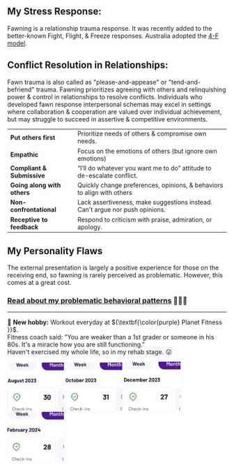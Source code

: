 ## My Stress Response:

Fawning is a relationship trauma response. It was recently added to the better-known Fight, Flight, & Freeze responses. Australia adopted the [4-F model](https://docs.google.com/viewer?url=https://github.com/hanjustin/hanjustin/raw/main/resources/Australia.pdf).

## Conflict Resolution in Relationships:

Fawn trauma is also called as "please-and-appease" or "tend-and-befriend" trauma. Fawning prioritizes agreeing with others and relinquishing power & control in relationships to resolve conflicts. Individuals who developed fawn response interpersonal schemas may excel in settings where collaboration & cooperation are valued over individual achievement, but may struggle to succeed in assertive & competitive environments.

<table>
  <tr>
    <td><b>Put others first</b></td>
    <td>Prioritize needs of others & compromise own needs.</td>
  </tr>
  <tr>
    <td><b>Empathic</b></td>
    <td>Focus on the emotions of others (but ignore own emotions)</td>
  </tr>
  <tr>
    <td><b>Compliant & Submissive</b></td>
    <td>“I’ll do whatever you want me to do” attitude to de-escalate conflict.</td>
  </tr>
  <tr>
    <td><b>Going along with others</b></td>
    <td>Quickly change preferences, opinions, & behaviors to align with others</td>
  </tr>
  <tr>
    <td><b>Non-confrontational</b></td>
    <td>Lack assertiveness, make suggestions instead. Can't argue nor push opinions.</td>
  </tr>
  <tr>
    <td><b>Receptive to feedback</b></td>
    <td>Respond to criticism with praise, admiration, or apology.</td>
  </tr>
</table>

## My Personality Flaws

The external presentation is largely a positive experience for those on the receiving end, so fawning is rarely perceived as problematic. However, this comes at a great cost.

### [Read about my problematic behavioral patterns](https://gist.github.com/hanjustin/eb112405dd48b50f7122c3a0972d9de7#file-my-negative-characteristic-traits-md) 🚩🚩🚩

---

💪 **New hobby:** Workout everyday at ${\textbf{\color{purple} Planet Fitness }}$.<br>
Fitness coach said: "You are weaker than a 1st grader or someone in his 80s. It's a miracle how you are still functioning."<br>
Haven't exercised my whole life, so in my rehab stage. 😛

<div>
    <img src="/resources/img/Aug_2023.PNG" width="130">
    <img src="/resources/img/Oct_2023.PNG" width="130">
    <img src="/resources/img/Dec_2023.PNG" width="130">
    <img src="/resources/img/Feb_2024.PNG" width="130">
</div>

<!--
- 👯 I’m looking to collaborate on ...
- 🤔 I’m looking for help with ...
- 💬 Ask me about ...
- 📫 How to reach me: ...
- 😄 Pronouns: ...
- ⚡ Fun fact: ...
-->